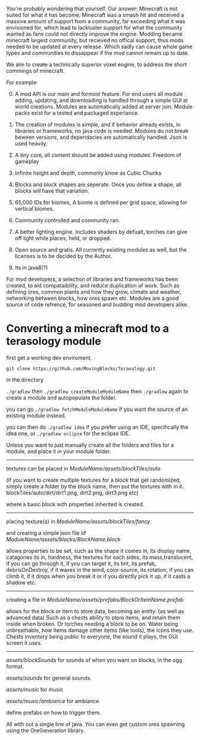 You're probably wondering that yourself. Our answer: Minecraft is not suited  for what it has become. 
Minecraft was a smash hit and received a massive amount of support from a community, far exceeding what it was envisioned for, which lead to lackluster support for what the community wanted as fans could not directly improve the engine. Modding became minecraft largest community, but recieved no offical support, thus mods needed to be updated at every release. Which sadly can cause whole game types and communities to dissappear if the mod cannot remain up to date. 

We aim to create a technically superior voxel engine, to address the short commings of minecraft.



For example:

0. A mod API is our main and formost feature. For end users all module adding, updating, and downloading is handled through a simple GUI at world creations. Modules are automatically added at server join. Module packs exist for a tested and packaged experiance.

0. The creation of modules is simple, and if  behavior already exists, in libraries or frameworks, no java code is needed. Modules do not break beween versions, and dependacies are automatically handled. Json is used heavily.

0. A tiny core, all content should be added using modules. Freedom of gameplay

0. Infinite height and depth, commonly know as Cubic Chunks

0. Blocks and block shapes are seperate. Once you define a shape, all blocks will have that variation. 

0. 65,000 IDs for biomes, A biome is defined per grid space, allowing for vertical biomes.

0. Community controlled and community ran. 

0. A better lighting engine. Includes shaders by defualt, torches can give off light while places, held, or dropped.

0. Open source and gratis. All currently existing modules as well, but the licenses is to be decided by the Author. 

0. Its in java8(?)

For mod developers, a selection of libraries and frameworks has been created, to aid compataibility, and reduce duplication of work. Such as defining ores, common plants and how they grow, climate and weather, networking between blocks, how ores spawn etc. Modules are a good source of code refrence, for seasoned and budding mod developers alike.

  
#  Converting a minecraft mod to a terasology module

first get a working dev enviroment. 

    git clone https://github.com/MovingBlocks/Terasology.git

in the directory
 
`./gradlew` then `./gradlew createModuleModuleName` then `./gradlew` again to create a module and autopopulate the folder.

you can go `./gradlew fetchModuleModuleName` if you want the source of an existing module instead. 

you can then do `./gradlew idea` if you prefer using an IDE, specifically the idea one, or `./gradlew eclipse` for the eclipse IDE. 


Unless you want to just manually create all the folders and files for a module, and place it in your module folder. 

___ 

textures can be placed in _ModuleName/assets/blockTiles/auto_ 

(if you want to create multiple textures for a block that get randomized, simply create a folder by the block name, then put the textures with in it. blockTiles/auto/dirt/dirt1.png, dirt2.png, dirt3.png etc)

where a basic block with properties inherited is created. 

___

placing  texture(s) in _ModuleName/assets/blockTiles/fancy_ 

and creating a simple json file of _ModuleName/assets/blocks/BlockName.block_

allows properties to be set, such as the shape it comes in, its display name, catagories its in, hardness, the textures for each sides, its mass,translucent, if you can go through it, if you can target it, its tint, its prefab, debrisOnDestroy, if it waves in the wind, color source, its rotation, if you can climb it, if it drops when you break it or if you directly pick it up, if it casts a shadow etc. 

___
creating a file in _ModuleName/assets/prefabs/BlockOrItemName.prefab_ 

allows for the block or item to store data, becoming an entity. (as well as advanced data) Such as a chests ability to store items, and retain them inside when broken. Or torches needing a block to be on. Water being unbreathable, how items damage other items (like tools), the icons they use. Chests inventory being public to everyone, the sound it plays, the GUI screen it uses.  

___

_assets/blockSounds_ for sounds of when you want on blocks, in the ogg format. 

_assets/sounds_ for general sounds. 

_assets/music_ for music

_assets/music/ambiance_ for ambiance. 

define prefabs on how to trigger them. 


    

    

    


All with out a single line of java. You can even get custom ores spawning using the OreGeneration library. 




